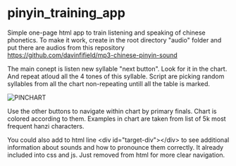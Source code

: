# pinyin_training_app
Simple one-page html app to train listening and speaking of chinese phonetics. 
To make it work, create in the root directory "audio" folder and put there are audios from this repository https://github.com/davinfifield/mp3-chinese-pinyin-sound

The main conept is listen new syllable "next button". Look for it in the chart. And repeat atloud all the 4 tones of this syllable. Script are picking random syllables from all the chart non-repeating untill all the table is marked.

![PINCHART](https://github.com/gloryi/pinyin_training_app/assets/32369259/bd4de87d-4fd4-46ce-ac7f-d7e7ae29a3c3)

Use the other buttons to navigate within chart by primary finals.
Chart is colored according to them.
Examples in chart are taken from list of 5k most frequent hanzi characters.

You could also add to html line
&lt;div id="target-div"&gt;&lt;/div&gt;
 to see additional information about sounds and how to pronounce them correctly. It already included into css and js. Just removed from html for more clear navigation.
